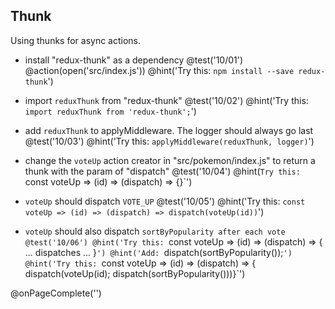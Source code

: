 ## Thunk
Using thunks for async actions.

+ install "redux-thunk" as a dependency
@test('10/01')
@action(open('src/index.js'))
@hint('Try this: `npm install --save redux-thunk`')

+ import `reduxThunk` from "redux-thunk"
@test('10/02')
@hint('Try this: `import reduxThunk from 'redux-thunk';`')

+ add `reduxThunk` to applyMiddleware. The logger should always go last
@test('10/03')
@hint('Try this: `applyMiddleware(reduxThunk, logger)`')

+ change the `voteUp` action creator in "src/pokemon/index.js" to return a thunk with the param of "dispatch"
@test('10/04')
@hint(`Try this: `const voteUp => (id) => (dispatch) => {}`')

+ `voteUp` should dispatch `VOTE_UP`
@test('10/05')
@hint('Try this: `const voteUp => (id) => (dispatch) => dispatch(voteUp(id))`')

+ `voteUp` should also dispatch `sortByPopularity after each vote
@test('10/06')
@hint('Try this: `const voteUp => (id) => (dispatch) => { ... dispatches ... }`')
@hint('Add: `dispatch(sortByPopularity());`')
@hint('Try this: `const voteUp => (id) => (dispatch) => { dispatch(voteUp(id); dispatch(sortByPopularity()))}`')

@onPageComplete('')
